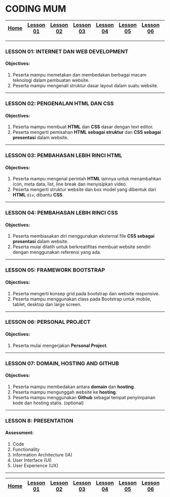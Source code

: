 # CODING MUM

| [Home][0] | [Lesson 01][1] | [Lesson 02][2] | [Lesson 03][3] | [Lesson 04][4] | [Lesson 05][5] | [Lesson 06][6] | [Lesson 07][7] | [Presentasi][8] |
|:---------:|:--------------:|:--------------:|:--------------:|:--------------:|:--------------:|:--------------:|:----------------:|:--------------:|

---

### LESSON 01: INTERNET DAN WEB DEVELOPMENT
#### Objectives:
1. Peserta mampu memetakan dan membedakan berbagai macam teknologi dalam pembuatan website.
2. Peserta mampu mengenali struktur dasar layout dalam suatu website.

----

### LESSON 02: PENGENALAN HTML DAN CSS
#### Objectives:
1. Peserta mampu membuat **HTML** dan **CSS** dasar dengan text editor.
2. Peserta mengerti pemisahan **HTML sebagai struktur** dan **CSS sebagai presentasi** dalam website.

----

### LESSON 03: PEMBAHASAN LEBIH RINCI HTML
#### Objectives:
1. Peserta mampu mengenal perintah **HTML** lainnya untuk menambahkan icon, meta data, list, line break dan menyisipkan video.
2. Peserta mengerti struktur website dan box model yang dibentuk dari **HTML** `div`, dibantu **CSS**.

----

### LESSON 04: PEMBAHASAN LEBIH RINCI CSS
#### Objectives:
1. Peserta membiasakan diri menggunakan eksternal file **CSS sebagai presentasi** dalam website.
2. Peserta mulai dilatih untuk berkreatifitas membuat website sendiri dengan menggunakan referensi yang ada.

----

### LESSON 05: FRAMEWORK BOOTSTRAP
#### Objectives:
1. Peserta mengerti konsep grid pada bootstrap dan website responsive.
2. Peserta mampu menggunakan class pada Bootstrap untuk mobile, tablet, desktop dan large screen.

----

### LESSON 06: PERSONAL PROJECT
#### Objectives:
1. Peserta mulai mengerjakan **Personal Project**.

----

### LESSON 07: DOMAIN, HOSTING AND GITHUB
#### Objectives:
1. Peserta mampu membedakan antara **domain** dan **hosting**.
2. Peserta mampu mengunggah website ke **hosting**.
3. Peserta mampu menggunakan **Github** sebagai tempat penyimpanan kode dan hosting statis. (optional)

----

### LESSON 8: PRESENTATION
#### Assessment:
1. Code
2. Functionality
3. Information Architecture (IA)
4. User Interface (UI)
5. User Experience (UX)

----
<!---
### Catatan:
1. HTML dan CSS dijadikan materi utama kurikulum Coding Mum. Alumni diharapkan bisa menjadi front-end developer yang memiliki pengetahuan HTML dan CSS solid, ditambah kemampuan menggunakan JavaScript sebagai pendukung.

2. Bootstrap adalah framework yang paling popular saat ini. Ia sangat membantu development website dari segi waktu dan biaya. Mungkin perlu effort lebih bagi pengajar untuk familiar dengan Bootstrap.

3. Materi Github mungkin menjadi bottleneck bagi proses belajar/mengajar Coding Mum. Diharapkan materi Github hanya sebagai pendukung saja. Mentor berperan besar dalam membantu meng-upload website ke Github peserta. Sehingga tidak membuang waktu banyak di materi Github.

4. Materi JavaScript mungkin materi berat bagi Coding Mum. Diharapkan JavaScript yang diajarkan hanya elemen pendukung dari pembuatan website

5. The art of searching. Kelas tidak bisa mengcover seluruh ilmu. Beritahu trik mencari solusi di Google dengan keyword yang spesifik.

---
-->
| [Home][0] | [Lesson 01][1] | [Lesson 02][2] | [Lesson 03][3] | [Lesson 04][4] | [Lesson 05][5] | [Lesson 06][6] | [Lesson 07][7] | [Presentation][8] |
|:---------:|:--------------:|:--------------:|:--------------:|:--------------:|:--------------:|:--------------------:|:--------------:|:-----------------:|

[0]: README.md "Home"
[1]: lesson-01.md "INTERNET DAN WEB DEVELOPMENT"
[2]: lesson-02.md "PENGENALAN HTML DAN CSS"
[3]: lesson-03.md "PEMBAHASAN LEBIH RINCI HTML"
[4]: lesson-04.md "PEMBAHASAN LEBIH RINCI CSS"
[5]: lesson-05.md "FRAMEWORK BOOTSTRAP"
[6]: lesson-06.md "PERSONAL PROJECT"
[7]: lesson-07.md "DOMAIN, HOSTING AND GITHUB"
[8]: lesson-08.md "PRESENTATION"
